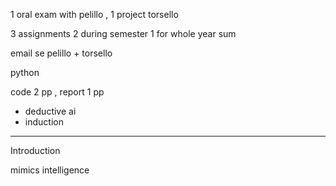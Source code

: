 1 oral exam with pelillo , 1 project torsello

3 assignments 2 during semester 1 for whole year sum

email se pelillo + torsello

python

code 2 pp , report 1 pp 

+ deductive ai
+ induction 

---
Introduction 

mimics intelligence

